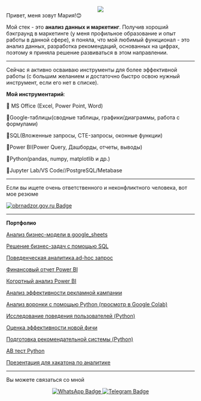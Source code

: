 <div id="user-content-header" align="center" dir="auto">
  <animated-image data-catalyst="" style="width: 800px;"><a target="_blank" rel="noopener noreferrer nofollow" href="https://camo.githubusercontent.com/ba27b6fd30244ff7ceefab84c6efb5379d35a25c170f4d82cfe4e8881ea2894a/68747470733a2f2f626c6f672e696d617274696375732e6f72672f77702d636f6e74656e742f75706c6f6164732f323031392f30352f64616f6e6c696e652e676966" data-target="animated-image.originalLink"><img src="https://camo.githubusercontent.com/ba27b6fd30244ff7ceefab84c6efb5379d35a25c170f4d82cfe4e8881ea2894a/68747470733a2f2f626c6f672e696d617274696375732e6f72672f77702d636f6e74656e742f75706c6f6164732f323031392f30352f64616f6e6c696e652e676966" data-canonical-src="https://blog.imarticus.org/wp-content/uploads/2019/05/daonline.gif" style="max-width: 100%; display: inline-block;" data-target="animated-image.originalImage"></a>
      <span class="AnimatedImagePlayer" data-target="animated-image.player" hidden="">
        <a data-target="animated-image.replacedLink" class="AnimatedImagePlayer-images" 
            <svg aria-hidden="true" focusable="false" class="octicon icon-play" width="16" height="16" viewBox="0 0 16 16" fill="none" xmlns="http://www.w3.org/2000/svg">
              <path d="M4 13.5427V2.45734C4 1.82607 4.69692 1.4435 5.2295 1.78241L13.9394 7.32507C14.4334 7.63943 14.4334 8.36057 13.9394 8.67493L5.2295 14.2176C4.69692 14.5565 4 14.1739 4 13.5427Z">
            </path></svg>
            <svg aria-hidden="true" focusable="false" class="octicon icon-pause" width="16" height="16" viewBox="0 0 16 16" xmlns="http://www.w3.org/2000/svg">
              <rect x="4" y="2" width="3" height="12" rx="1"></rect>
              <rect x="9" y="2" width="3" height="12" rx="1"></rect>
            </svg>
          </button>
          <a data-target="animated-image.openButton" aria-label="Open 68747470733a2f2f626c6f672e696d617274696375732e6f72672f77702d636f6e74656e742f75706c6f6164732f323031392f30352f64616f6e6c696e652e676966 in new window" class="AnimatedImagePlayer-button" href="https://camo.githubusercontent.com/ba27b6fd30244ff7ceefab84c6efb5379d35a25c170f4d82cfe4e8881ea2894a/68747470733a2f2f626c6f672e696d617274696375732e6f72672f77702d636f6e74656e742f75706c6f6164732f323031392f30352f64616f6e6c696e652e676966" target="_blank">
            <svg aria-hidden="true" class="octicon" xmlns="http://www.w3.org/2000/svg" viewBox="0 0 16 16" width="16" height="16">
              <path fill-rule="evenodd" d="M10.604 1h4.146a.25.25 0 01.25.25v4.146a.25.25 0 01-.427.177L13.03 4.03 9.28 7.78a.75.75 0 01-1.06-1.06l3.75-3.75-1.543-1.543A.25.25 0 0110.604 1zM3.75 2A1.75 1.75 0 002 3.75v8.5c0 .966.784 1.75 1.75 1.75h8.5A1.75 1.75 0 0014 12.25v-3.5a.75.75 0 00-1.5 0v3.5a.25.25 0 01-.25.25h-8.5a.25.25 0 01-.25-.25v-8.5a.25.25 0 01.25-.25h3.5a.75.75 0 000-1.5h-3.5z"></path>
            </svg>
          </a>
        </span>
      </span></animated-image>
</div>
Привет, меня зовут Мария!😊</p>
         
Мой стек - это **анализ данных и маркетинг**. Получив хороший бэкграунд в маркетинге (у меня профильное образование и опыт работы в данной сфере), я поняла, что мой любимый функционал - это анализ данных, разработка рекомендаций, основанных на цифрах, поэтому я приняла решение развиваться в этом направлении. 
___
Сейчас я активно осваиваю инструменты для более эффективной работы (с большим желанием и достаточно быстро освою нужный инструмент, если его нет в списке).

**Мой инструментарий**:

🔵 MS Office (Excel, Power Point, Word)</p>
🔵Google-таблицы(сводные таблицы, графики/диаграммы, работа с формулами)</p>
🔵SQL(Вложенные запросы, CTE-запросы, оконные функции)</p>
🔵Power BI(Power Query, Дашборды, отчеты, выводы)</p>
🔵Python(pandas, numpy, matplotlib и др.)</p>
🔵Jupyter Lab/VS Code//PostgreSQL/Metabase</p>
___


Если вы ищете очень ответственного и неконфликтного человека, вот мое резюме

</a>
<a href="https://drive.google.com/file/d/1ce-tIGcI0hZGXvAvI4nNq-791GtLwHk_/view?usp=sharing&amp;ouid=112066276742177026889&amp;rtpof=true&amp;sd=true" rel="nofollow">
    <img src="https://camo.githubusercontent.com/290530ada94ba6d7bdee56e2627831174c9fa62e7db1f3ae780936e0e6c46cbd/68747470733a2f2f696d672e736869656c64732e696f2f62616467652fd0a0d095d097d0aed09cd0952d7265643f7374796c653d666f722d7468652d6261646765266c6f676f3d6f62726e61647a6f722e676f76266c6f676f436f6c6f723d7768697465" alt="obrnadzor.gov.ru Badge" data-canonical-src="https://img.shields.io/badge/РЕЗЮМЕ-red?style=for-the-badge&amp;logo=obrnadzor.gov&amp;logoColor=white" style="max-width: 100%;"> 
<hr>
</a>
 
**Портфолио**

[Анализ бизнес-модели в google_sheets](https://docs.google.com/spreadsheets/d/145yasPjGTxbMv7XjfVvmWovNaCIBct8zG6ff90sBc1Y/edit#gid=1693625461)</p>
[Решение бизнес-задач с помощью SQL](https://docs.google.com/document/d/1fJZ-av_35NhG9aH7ws2t2sBbdpZ4Eqs12TqpkTBM32E/edit#heading=h.amkwp7nlw31g)</p>
[Поведенческая аналитика.ad-hoc запрос](https://drive.google.com/file/d/1eRkMZVOgS0j-RA2MK-BP6IhLcPCdCzHS/view?usp=sharing)</p>
[Финансовый отчет Power BI](https://app.powerbi.com/groups/me/reports/4118b61a-5c49-4f83-8229-6c7205174153/ReportSection7a743ad021062a6528c4?experience=power-bi)</p>
[Когортный анализ Power BI](https://app.powerbi.com/links/fizVV0Ead6?ctid=6a4dee01-c3f5-4d4b-bdd2-9e1f1482ac5d&pbi_source=linkShare)</p>
[Анализ эффективности рекламной кампании](https://app.powerbi.com/groups/me/reports/b71dc636-e83a-4ab0-8269-93a8174efdad/ReportSection9bdea72527218e300ab1?experience=power-bi)</p>
[Анализ воронки с помощью Python (просмотр в Google Colab)](https://drive.google.com/file/d/1vE_OXwd2OvYtUJzNw6zIGYjTZ1_zBo8j/view?usp=sharing)</p>
[Исследование поведения пользователей (Python)](https://colab.research.google.com/drive/1Gk2W3zFLPpF7sLcAFU9KhNfBEVajuhC9)</p>
[Оценка эффективности новой фичи](https://colab.research.google.com/drive/1TpJXWo8DOnF1jEdvLzqsiNPw1bhwj3GT#scrollTo=q3xXSZ9TL9Hk)</p>
[Подготовка рекомендательной системы (Python)](https://colab.research.google.com/drive/1L_ZxfzCyhCk7UcLsX8zw3s8pjlEQW-nb)</p>
[AB тест Python](https://colab.research.google.com/drive/1NS2CWSF4_4WlZHghu8DtgadP0EMfwfIj#scrollTo=E2-G54An_fq1)</p>
[Презентация для хакатона по аналитике](https://drive.google.com/file/d/1aWWdfwYUYnFIN_ISj6_O8LjkxAtY8Bn4/view?usp=sharing)</p>


 ___
 Вы можете связаться со мной</p>
 
 <div id="user-content-badges" align="center" dir="auto">   
    </a>
  <a href="https://wa.me/79652969466" rel="nofollow">
    <img src="https://camo.githubusercontent.com/59023b7866ff646296924079b02fc1e077156019db03417ed5880f539dc88662/68747470733a2f2f696d672e736869656c64732e696f2f62616467652f57686174734170702d677265656e3f7374796c653d666f722d7468652d6261646765266c6f676f3d5768617473417070266c6f676f436f6c6f723d7768697465" alt="WhatsApp Badge" data-canonical-src="https://img.shields.io/badge/WhatsApp-green?style=for-the-badge&amp;logo=WhatsApp&amp;logoColor=white" style="max-width: 100%;">
  </a>
  <a href="https://t.me/MariyaChe" rel="nofollow">
    <img src="https://camo.githubusercontent.com/81b49e6f1a5ab343d64e68ecd4be27aa3d34557130b5d18c06758ee042437e9e/68747470733a2f2f696d672e736869656c64732e696f2f62616467652f54656c656772616d2d626c75653f7374796c653d666f722d7468652d6261646765266c6f676f3d54656c656772616d266c6f676f436f6c6f723d7768697465" alt="Telegram Badge" data-canonical-src="https://img.shields.io/badge/Telegram-blue?style=for-the-badge&amp;logo=Telegram&amp;logoColor=white" style="max-width: 100%;">
  </a>
</div></p>
